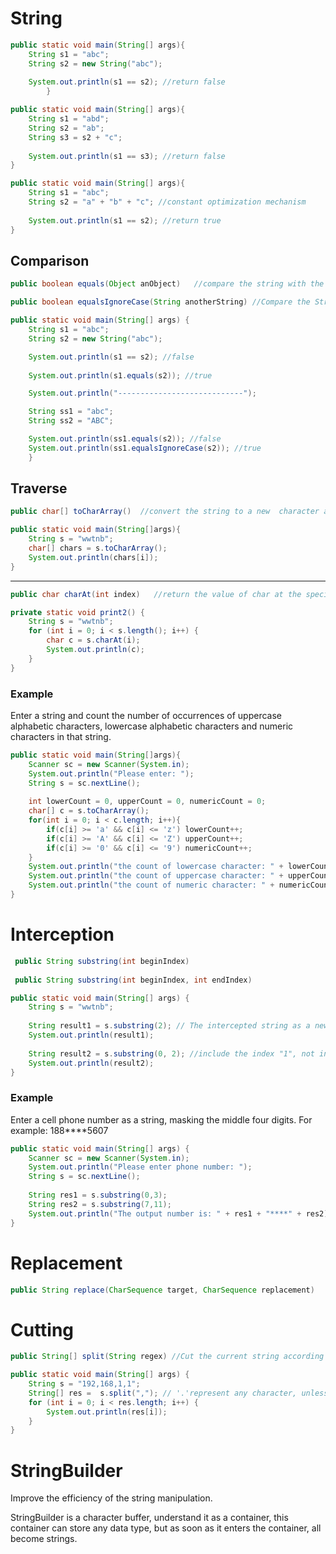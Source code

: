 # String

```java
public static void main(String[] args){
    String s1 = "abc";
    String s2 = new String("abc");
    
    System.out.println(s1 == s2); //return false
        }
```

```java
public static void main(String[] args){
    String s1 = "abd";
    String s2 = "ab";
    String s3 = s2 + "c";  
    
    System.out.println(s1 == s3); //return false
}
```

```java
public static void main(String[] args){
    String s1 = "abc";
    String s2 = "a" + "b" + "c"; //constant optimization mechanism
    
    System.out.println(s1 == s2); //return true
}
```

## Comparison

```java
public boolean equals(Object anObject)   //compare the string with the specified object

public boolean equalsIgnoreCase(String anotherString) //Compare the String with another String, regardless of case
```

```java
public static void main(String[] args) {
    String s1 = "abc";
    String s2 = new String("abc");

    System.out.println(s1 == s2); //false
        
    System.out.println(s1.equals(s2)); //true

    System.out.println("----------------------------");

    String ss1 = "abc";
    String ss2 = "ABC";

    System.out.println(ss1.equals(s2)); //false
    System.out.println(ss1.equalsIgnoreCase(s2)); //true
    }
```

## Traverse
```java
public char[] toCharArray()  //convert the string to a new  character array
```

```java
public static void main(String[]args){
    String s = "wwtnb";
    char[] chars = s.toCharArray();
    System.out.println(chars[i]);
}
```

---

```java
public char charAt(int index)   //return the value of char at the specified index
```

```java
private static void print2() {
    String s = "wwtnb";
    for (int i = 0; i < s.length(); i++) {
        char c = s.charAt(i);
        System.out.println(c);
    }
}
```

### Example

Enter a string and count the number of occurrences of uppercase alphabetic
characters, lowercase alphabetic characters and numeric characters in that 
string.

```java
public static void main(String[]args){
    Scanner sc = new Scanner(System.in);
    System.out.println("Please enter: ");
    String s = sc.nextLine();
    
    int lowerCount = 0, upperCount = 0, numericCount = 0;
    char[] c = s.toCharArray();
    for(int i = 0; i < c.length; i++){
        if(c[i] >= 'a' && c[i] <= 'z') lowerCount++;
        if(c[i] >= 'A' && c[i] <= 'Z') upperCount++;
        if(c[i] >= '0' && c[i] <= '9') numericCount++;
    }
    System.out.println("the count of lowercase character: " + lowerCount);
    System.out.println("the count of uppercase character: " + upperCount);
    System.out.println("the count of numeric character: " + numericCount);
}
```

# Interception

```java
 public String substring(int beginIndex)  
        
 public String substring(int beginIndex, int endIndex)
```

```java
public static void main(String[] args) {
    String s = "wwtnb";
    
    String result1 = s.substring(2); // The intercepted string as a new string, and a new variable is created to receive it.
    System.out.println(result1);
    
    String result2 = s.substring(0, 2); //include the index "1", not include the index "2"
    System.out.println(result2);
}
```

### Example

Enter a cell phone number as a string, masking the middle four digits.
For example: 188****5607

```java
public static void main(String[] args) {
    Scanner sc = new Scanner(System.in);
    System.out.println("Please enter phone number: ");
    String s = sc.nextLine();
    
    String res1 = s.substring(0,3);
    String res2 = s.substring(7,11);
    System.out.println("The output number is: " + res1 + "****" + res2);
}
```

# Replacement
```java
public String replace(CharSequence target, CharSequence replacement)
```

# Cutting
```java
public String[] split(String regex) //Cut the current string according to the string passed in as a rule
```

```java
public static void main(String[] args) {
    String s = "192,168,1,1";
    String[] res =  s.split(","); // '.'represent any character, unless enter '//.' 
    for (int i = 0; i < res.length; i++) {
        System.out.println(res[i]);
    }
}
```

# StringBuilder

Improve the efficiency of the string manipulation.

StringBuilder is a character buffer, understand it as a container, this container
can store any data type,  but as soon as it enters the container, all become
strings.







































